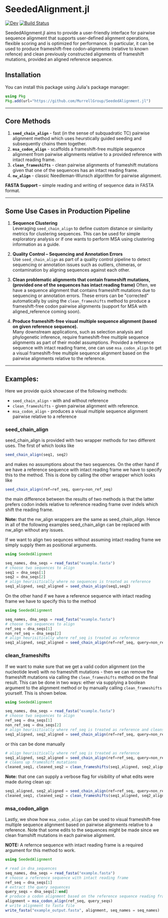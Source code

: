# SeededAlignment.jl

[![Dev](https://img.shields.io/badge/docs-dev-blue.svg)](https://MurrellGroup.github.io/SeededAlignment.jl/dev/)
[![Build Status](https://github.com/MurrellGroup/SeededAlignment.jl/actions/workflows/CI.yml/badge.svg?branch=main)](https://github.com/MurrellGroup/SeededAlignment.jl/actions/workflows/CI.yml?query=branch%3Amain)

SeededAlignment.jl aims to provide a user-friendly interface for pairwise sequence alignment that supports user-defined alignment operations, flexible scoring and is optimized for performance. In particular, it can be used to produce frameshift-free codon-alignments (relative to known refence) and clean previously constructed alignments of frameshift mutations, provided an aligned reference sequence.

## Installation

You can install this package using Julia's package manager:

```julia
using Pkg
Pkg.add(url="https://github.com/MurrellGroup/SeededAlignment.jl")
```

---

## Core Methods

1. **`seed_chain_align`** - fast (in the sense of subquadratic TC) pairwise alignment method which uses heurstically guided seeding and subsequently chains them together.  
2. **`msa_codon_align`** - scaffolds a frameshift-free multiple sequence alignment from pairwise alignments relative to a provided reference with intact reading frame.  
3. **`clean_frameshifts`** - clean pairwise alignments of frameshift mutations given that one of the sequences has an intact reading frame.  
4. **`nw_align`** - classic Needleman-Wunsch algorithm for pairwise alignment.

**FASTA Support** – simple reading and writing of sequence data in FASTA format.

--- 

## Some Use Cases in Production Pipeline

1. **Sequence Clustering**  
   Leveraging `seed_chain_align` to define custom distance or similarity metrics for clustering sequences. This can be used for simple exploratory analysis or if one wants to perform MSA using clustering information as a guide.

2. **Quality Control – Sequencing and Annotation Errors**  
   Use `seed_chain_align` as part of a quality control pipeline to detect sequencing or annotation issues such as outliers, chimeras, or contamination by aligning sequences against each other.
 
3. **Clean problematic alignments that contain frameshift mutations, (provided one of the sequences has intact reading frame)**
   Often, we have a sequence alignment that contains frameshift mutations due to sequencing or annotation errors. These errors can be "corrected" automatically by using the `clean_frameshifts` method to produce a frameshift-free codon pairwise alignments (support for MSA with aligned_reference coming soon).

4. **Produce frameshift-free visual multiple sequence alignment (based on given reference sequence).**  
   Many downstream applications, such as selection analysis and phylogenetic inference, require frameshift-free multiple sequence alignments as part of their model assumptions. Provided a reference sequence with intact reading frame, one can use `msa_codon_align` to get a visual frameshift-free multiple sequence alignment based on the pairwise alignments relative to the reference. 

---

## Examples:

Here we provide quick showcase of the following methods:

- `seed_chain_align` - with and without reference
- `clean_frameshifts` - given pairwise alignment with reference. 
- `msa_codon_align` - produces a visual multiple sequence alignment pairwise relative to a reference

### seed_chain_align 

seed_chain_align is provided with two wrapper methods for two different uses. The first of which looks like
```julia
seed_chain_align(seq1, seq2)
```
and makes no assumptions about the two sequences. On the other hand if we have a reference sequence with intact reading frame we have to specify this to the method. This is done by calling the other wrapper which looks like
```julia
seed_chain_align(ref=ref_seq, query=non_ref_seq)
```
the main difference between the results of two methods is that the latter prefers codon indels relative to reference reading frame over indels which shift the reading frame.

**Note:** that the nw_align wrappers are the same as seed_chain_align. Hence in all of the following examples seed_chain_align can be replaced with nw_align without any issues. 

If we want to align two sequnces without assuming intact reading frame we simply supply them as positional arguments. 

```julia
using SeededAlignment

seq_names, dna_seqs = read_fasta("example.fasta")
# choose two sequences to align
seq1 = dna_seqs[1]
seq2 = dna_seqs[2]
# align heurisitically where no sequences is treated as reference
seq1_aligned, seq2_aligned = seed_chain_align(seq1,seq2)
```
On the other hand if we have a reference sequence with intact reading frame we have to specify this to the method

```julia
using SeededAlignment

seq_names, dna_seqs = read_fasta("example.fasta")
# choose two sequences to align
ref_seq = dna_seqs[1]
non_ref_seq = dna_seqs[2]
# align heurisitically where ref_seq is treated as reference
seq1_aligned, seq2_aligned = seed_chain_align(ref=ref_seq, query=non_ref_seq)
```

### clean_frameshifts 

If we want to make sure that we get a valid codon alignment (on the nucleotide level) with no frameshift mutations - then we can remove the frameshift mutations via calling the `clean_frameshifts` method on the final result. This can be done in two ways: either via supplying a boolean argument to the alignment method or by manually calling `clean_frameshifts` yourself. This is shown below. 

```julia
using SeededAlignment

seq_names, dna_seqs = read_fasta("example.fasta")
# choose two sequences to align
ref_seq = dna_seqs[1]
non_ref_seq = dna_seqs[2]
# align heurisitically where ref_seq is treated as reference and cleans up frameshift mutations from final alignment
seq1_aligned, seq2_aligned = seed_chain_align(ref=ref_seq, query=non_ref_seq, clean_up_enabled=true)
```
or this can be done manually
```julia
# align heurisitically where ref_seq is treated as reference
seq1_aligned, seq2_aligned = seed_chain_align(ref=ref_seq, query=non_ref_seq)
# cleans up frameshift mutations
cleaned_seq1, cleaned_seq2 = clean_frameshifts(seq1_aligned, seq2_aligned)
```
**Note:** that one can supply a verbose flag for visibility of what edits were made during clean up:
```julia
seq1_aligned, seq2_aligned = seed_chain_align(ref=ref_seq, query=non_ref_seq, clean_up_enabled=true, verbose=true)
cleaned_seq1, cleaned_seq2 = clean_frameshifts(seq1_aligned, seq2_aligned, verbose=true)
```

### msa_codon_align

Lastly, we show how `msa_codon_align` can be used to visual frameshift-free multiple sequence alignment based on pairwise alignments relative to a reference. Note that some edits to the sequences might be made since we clean framshift mutations in each pairwise alignment. 

**NOTE:** A refernce sequence with intact reading frame is a required argument for this method to work.

```julia
using SeededAlignment

# read in dna_sequences
seq_names, dna_seqs = read_fasta("example.fasta")
# choose a reference sequence with intact reading frame
ref_seq = dna_seqs[1]
# extract the query sequences
query_seqs = dna_seqs[2:end]
# produce a codon alignment based on the reference sequence reading frame
alignment = msa_codon_align(ref_seq, query_seqs)
# write alignment to fasta file
write_fasta("example_output.fasta", alignment, seq_names = seq_names)
```